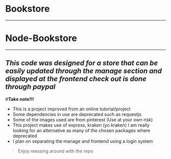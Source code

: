 Bookstore
===========
****************
# Node-Bookstore
****************


## *This code was designed for a store that can be easily updated through the manage section and displayed at the frontend check out is done through paypal*

#**Take note!!!**

- This is a project improved from an online tutorial/project
- Some dependencies in use are deprecated such as requestjs
- Some of the images used are from pinterest (Use at your own risk)
- This project makes use of express, kraken (yo kraken) I am really looking for an alternative as many of the chosen packages where deprecated
- I plan on separating the manage and frontend using a login system

> Enjoy messing around with the repo
